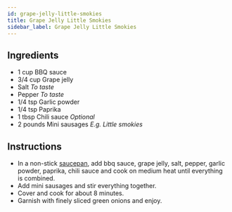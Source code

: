 ```yaml
---
id: grape-jelly-little-smokies
title: Grape Jelly Little Smokies
sidebar_label: Grape Jelly Little Smokies
---
```


## Ingredients

- 1 cup BBQ sauce
- 3/4 cup Grape jelly
- Salt *To taste*
- Pepper *To taste*
- 1/4 tsp Garlic powder
- 1/4 tsp Paprika
- 1 tbsp Chili sauce *Optional*
- 2 pounds Mini sausages *E.g. Little smokies*

## Instructions

- In a non-stick [saucepan](https://amzn.to/2xOkHWR), add bbq sauce, grape jelly, salt, pepper, garlic powder, paprika, chili sauce and cook on medium heat until everything is combined.
- Add mini sausages and stir everything together.
- Cover and cook for about 8 minutes.
- Garnish with finely sliced green onions and enjoy.
